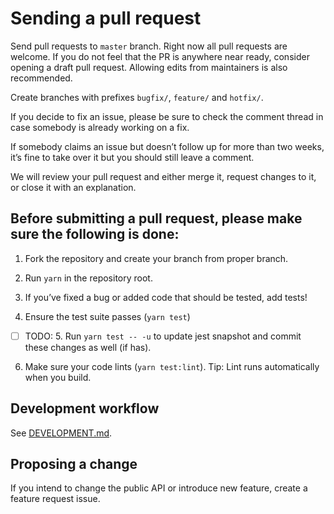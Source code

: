 # Sending a pull request

Send pull requests to `master` branch. Right now all pull requests are welcome. If you do not feel that the PR is anywhere near ready, consider opening a draft pull request. Allowing edits from maintainers is also recommended.

Create branches with prefixes `bugfix/`, `feature/` and `hotfix/`.

If you decide to fix an issue, please be sure to check the comment thread in case somebody is already working on a fix.

If somebody claims an issue but doesn’t follow up for more than two weeks, it’s fine to take over it but you should still leave a comment.

We will review your pull request and either merge it, request changes to it, or close it with an explanation.

## Before submitting a pull request, please make sure the following is done:

1. Fork the repository and create your branch from proper branch.

2. Run `yarn` in the repository root.

3. If you’ve fixed a bug or added code that should be tested, add tests!

4. Ensure the test suite passes (`yarn test`)

- [ ] TODO: 5. Run `yarn test -- -u` to update jest snapshot and commit these changes as well (if has).

6. Make sure your code lints (`yarn test:lint`). Tip: Lint runs automatically when you build.

## Development workflow

See [DEVELOPMENT.md](/DEVELOPMENT.md).

## Proposing a change

If you intend to change the public API or introduce new feature, create a feature request issue.
